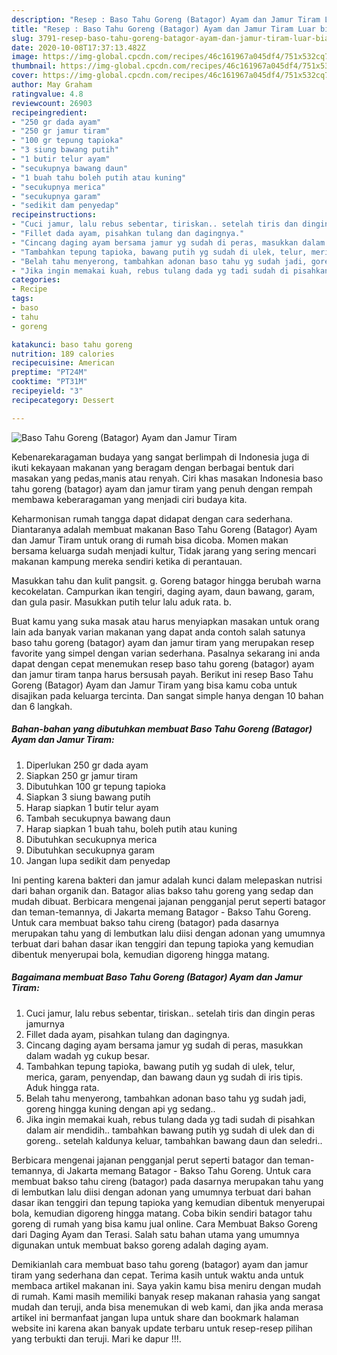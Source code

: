 ```yaml
---
description: "Resep : Baso Tahu Goreng (Batagor) Ayam dan Jamur Tiram Luar biasa"
title: "Resep : Baso Tahu Goreng (Batagor) Ayam dan Jamur Tiram Luar biasa"
slug: 3791-resep-baso-tahu-goreng-batagor-ayam-dan-jamur-tiram-luar-biasa
date: 2020-10-08T17:37:13.482Z
image: https://img-global.cpcdn.com/recipes/46c161967a045df4/751x532cq70/baso-tahu-goreng-batagor-ayam-dan-jamur-tiram-foto-resep-utama.jpg
thumbnail: https://img-global.cpcdn.com/recipes/46c161967a045df4/751x532cq70/baso-tahu-goreng-batagor-ayam-dan-jamur-tiram-foto-resep-utama.jpg
cover: https://img-global.cpcdn.com/recipes/46c161967a045df4/751x532cq70/baso-tahu-goreng-batagor-ayam-dan-jamur-tiram-foto-resep-utama.jpg
author: May Graham
ratingvalue: 4.8
reviewcount: 26903
recipeingredient:
- "250 gr dada ayam"
- "250 gr jamur tiram"
- "100 gr tepung tapioka"
- "3 siung bawang putih"
- "1 butir telur ayam"
- "secukupnya bawang daun"
- "1 buah tahu boleh putih atau kuning"
- "secukupnya merica"
- "secukupnya garam"
- "sedikit dam penyedap"
recipeinstructions:
- "Cuci jamur, lalu rebus sebentar, tiriskan.. setelah tiris dan dingin peras jamurnya"
- "Fillet dada ayam, pisahkan tulang dan dagingnya."
- "Cincang daging ayam bersama jamur yg sudah di peras, masukkan dalam wadah yg cukup besar."
- "Tambahkan tepung tapioka, bawang putih yg sudah di ulek, telur, merica, garam, penyendap, dan bawang daun yg sudah di iris tipis. Aduk hingga rata."
- "Belah tahu menyerong, tambahkan adonan baso tahu yg sudah jadi, goreng hingga kuning dengan api yg sedang.."
- "Jika ingin memakai kuah, rebus tulang dada yg tadi sudah di pisahkan dalam air mendidih.. tambahkan bawang putih yg sudah di ulek dan di goreng.. setelah kaldunya keluar, tambahkan bawang daun dan seledri.."
categories:
- Recipe
tags:
- baso
- tahu
- goreng

katakunci: baso tahu goreng 
nutrition: 189 calories
recipecuisine: American
preptime: "PT24M"
cooktime: "PT31M"
recipeyield: "3"
recipecategory: Dessert

---
```



![Baso Tahu Goreng (Batagor) Ayam dan Jamur Tiram](https://img-global.cpcdn.com/recipes/46c161967a045df4/751x532cq70/baso-tahu-goreng-batagor-ayam-dan-jamur-tiram-foto-resep-utama.jpg)

Kebenarekaragaman budaya yang sangat berlimpah di Indonesia juga di ikuti kekayaan makanan yang beragam dengan berbagai bentuk dari masakan yang pedas,manis atau renyah. Ciri khas masakan Indonesia baso tahu goreng (batagor) ayam dan jamur tiram yang penuh dengan rempah membawa keberaragaman yang menjadi ciri budaya kita.


Keharmonisan rumah tangga dapat didapat dengan cara sederhana. Diantaranya adalah membuat makanan Baso Tahu Goreng (Batagor) Ayam dan Jamur Tiram untuk orang di rumah bisa dicoba. Momen makan bersama keluarga sudah menjadi kultur, Tidak jarang yang sering mencari makanan kampung mereka sendiri ketika di perantauan.

Masukkan tahu dan kulit pangsit. g. Goreng batagor hingga berubah warna kecokelatan. Campurkan ikan tengiri, daging ayam, daun bawang, garam, dan gula pasir. Masukkan putih telur lalu aduk rata. b.

Buat kamu yang suka masak atau harus menyiapkan masakan untuk orang lain ada banyak varian makanan yang dapat anda contoh salah satunya baso tahu goreng (batagor) ayam dan jamur tiram yang merupakan resep favorite yang simpel dengan varian sederhana. Pasalnya sekarang ini anda dapat dengan cepat menemukan resep baso tahu goreng (batagor) ayam dan jamur tiram tanpa harus bersusah payah.
Berikut ini resep Baso Tahu Goreng (Batagor) Ayam dan Jamur Tiram yang bisa kamu coba untuk disajikan pada keluarga tercinta. Dan sangat simple hanya dengan 10 bahan dan 6 langkah.


<!--inarticleads1-->

##### Bahan-bahan yang dibutuhkan membuat Baso Tahu Goreng (Batagor) Ayam dan Jamur Tiram:

1. Diperlukan 250 gr dada ayam
1. Siapkan 250 gr jamur tiram
1. Dibutuhkan 100 gr tepung tapioka
1. Siapkan 3 siung bawang putih
1. Harap siapkan 1 butir telur ayam
1. Tambah secukupnya bawang daun
1. Harap siapkan 1 buah tahu, boleh putih atau kuning
1. Dibutuhkan secukupnya merica
1. Dibutuhkan secukupnya garam
1. Jangan lupa sedikit dam penyedap


Ini penting karena bakteri dan jamur adalah kunci dalam melepaskan nutrisi dari bahan organik dan. Batagor alias bakso tahu goreng yang sedap dan mudah dibuat. Berbicara mengenai jajanan pengganjal perut seperti batagor dan teman-temannya, di Jakarta memang Batagor - Bakso Tahu Goreng. Untuk cara membuat bakso tahu cireng (batagor) pada dasarnya merupakan tahu yang di lembutkan lalu diisi dengan adonan yang umumnya terbuat dari bahan dasar ikan tenggiri dan tepung tapioka yang kemudian dibentuk menyerupai bola, kemudian digoreng hingga matang. 

<!--inarticleads2-->

##### Bagaimana membuat  Baso Tahu Goreng (Batagor) Ayam dan Jamur Tiram:

1. Cuci jamur, lalu rebus sebentar, tiriskan.. setelah tiris dan dingin peras jamurnya
1. Fillet dada ayam, pisahkan tulang dan dagingnya.
1. Cincang daging ayam bersama jamur yg sudah di peras, masukkan dalam wadah yg cukup besar.
1. Tambahkan tepung tapioka, bawang putih yg sudah di ulek, telur, merica, garam, penyendap, dan bawang daun yg sudah di iris tipis. Aduk hingga rata.
1. Belah tahu menyerong, tambahkan adonan baso tahu yg sudah jadi, goreng hingga kuning dengan api yg sedang..
1. Jika ingin memakai kuah, rebus tulang dada yg tadi sudah di pisahkan dalam air mendidih.. tambahkan bawang putih yg sudah di ulek dan di goreng.. setelah kaldunya keluar, tambahkan bawang daun dan seledri..


Berbicara mengenai jajanan pengganjal perut seperti batagor dan teman-temannya, di Jakarta memang Batagor - Bakso Tahu Goreng. Untuk cara membuat bakso tahu cireng (batagor) pada dasarnya merupakan tahu yang di lembutkan lalu diisi dengan adonan yang umumnya terbuat dari bahan dasar ikan tenggiri dan tepung tapioka yang kemudian dibentuk menyerupai bola, kemudian digoreng hingga matang. Coba bikin sendiri batagor tahu goreng di rumah yang bisa kamu jual online. Cara Membuat Bakso Goreng dari Daging Ayam dan Terasi. Salah satu bahan utama yang umumnya digunakan untuk membuat bakso goreng adalah daging ayam. 

Demikianlah cara membuat baso tahu goreng (batagor) ayam dan jamur tiram yang sederhana dan cepat. Terima kasih untuk waktu anda untuk membaca artikel makanan ini. Saya yakin kamu bisa meniru dengan mudah di rumah. Kami masih memiliki banyak resep makanan rahasia yang sangat mudah dan teruji, anda bisa menemukan di web kami, dan jika anda merasa artikel ini bermanfaat jangan lupa untuk share dan bookmark halaman website ini karena akan banyak update terbaru untuk resep-resep pilihan yang terbukti dan teruji. Mari ke dapur !!!. 
